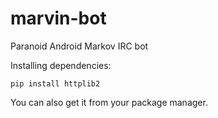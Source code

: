 # marvin-bot
Paranoid Android Markov IRC bot

Installing dependencies:

```
pip install httplib2
```

You can also get it from your package manager.
